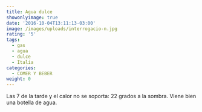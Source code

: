 ```yaml
---
title: Agua dulce
showonlyimage: true
date: '2016-10-04T13:11:13-03:00'
image: /images/uploads/interrogacio-n.jpg
rating: '5'
tags:
  - gas
  - agua
  - dulce
  - Italia
categories:
  - COMER Y BEBER
weight: 0
---
```

Las 7 de la tarde y el calor no se soporta: 22 grados a la sombra. Viene bien una botella de agua. 

<!--more—>

La conocía pero no la había probado. Acqua Panna es suave, algo dulce. Buena experiencia. #prueboytecuento #H2O #Primavera2016 #Toscana #ItalianStyle
